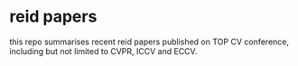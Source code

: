 # reid papers 

this repo summarises recent reid papers published on TOP CV conference,
including but not limited to CVPR, ICCV and ECCV.

